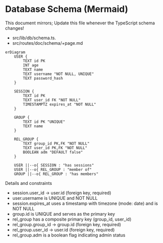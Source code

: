 # Database Schema (Mermaid)

This document mirrors; Update this file whenever the TypeScript schema changes!
- src/lib/db/schema.ts.
- src/routes/doc/schema/+page.md

```mermaid  
erDiagram
    USER {
        TEXT id PK
        INT age
        TEXT name
        TEXT username "NOT NULL, UNIQUE"
        TEXT password_hash
    }

    SESSION {
        TEXT id PK
        TEXT user_id FK "NOT NULL"
        TIMESTAMPTZ expires_at "NOT NULL"
    }

    GROUP {
        TEXT id PK "UNIQUE"
        TEXT name
    }

    REL_GROUP {
        TEXT group_id PK,FK "NOT NULL"
        TEXT user_id PK,FK "NOT NULL"
        BOOLEAN adm "DEFAULT false"
    }

    USER ||--o{ SESSION : "has sessions"
    USER ||--o{ REL_GROUP : "member of"
    GROUP ||--o{ REL_GROUP : "has members"
```

Details and constraints

- session.user_id → user.id (foreign key, required)
- user.username is UNIQUE and NOT NULL
- session.expires_at uses a timestamp with timezone (mode: date) and is NOT NULL
- group.id is UNIQUE and serves as the primary key
- rel_group has a composite primary key (group_id, user_id)
- rel_group.group_id → group.id (foreign key, required)
- rel_group.user_id → user.id (foreign key, required)
- rel_group.adm is a boolean flag indicating admin status

